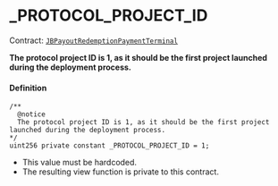 # _PROTOCOL_PROJECT_ID

Contract: [`JBPayoutRedemptionPaymentTerminal`](/dev/api/contracts/or-payment-terminals/or-abstract/jbpayoutredemptionpaymentterminal/README.md)​‌

**The protocol project ID is 1, as it should be the first project launched during the deployment process.** 

#### Definition

```
/**
  @notice
  The protocol project ID is 1, as it should be the first project launched during the deployment process.
*/
uint256 private constant _PROTOCOL_PROJECT_ID = 1;
```

* This value must be hardcoded.
* The resulting view function is private to this contract.
